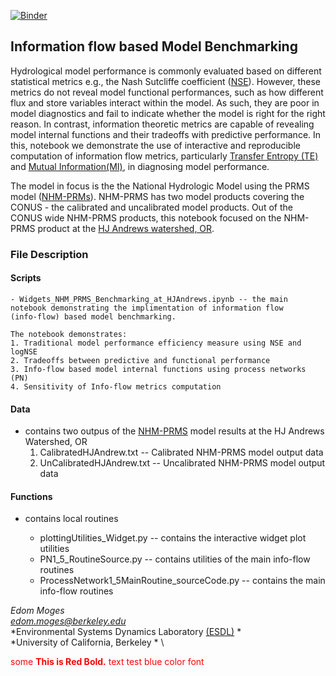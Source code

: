 [![Binder](https://mybinder.org/badge_logo.svg)](https://mybinder.org/v2/gh/EMscience/NHM_PRMS_Bechmarking/HEAD)

## Information flow based Model Benchmarking

Hydrological model performance is commonly evaluated based on different statistical metrics e.g., 
the Nash Sutcliffe coefficient ([NSE](https://en.wikipedia.org/wiki/Nash%E2%80%93Sutcliffe_model_efficiency_coefficient)). 
However, these metrics do not reveal model functional performances, such as how different flux and store variables interact 
within the model. As such, they are poor in model diagnostics and fail to indicate whether the model is right for the right 
reason. In contrast, information theoretic metrics are capable of revealing model internal functions and their tradeoffs with
predictive performance. In this, notebook we demonstrate the use of interactive and reproducible computation of information 
flow metrics, particularly [Transfer Entropy (TE)](https://en.wikipedia.org/wiki/Transfer_entropy) and 
[Mutual Information(MI)](https://en.wikipedia.org/wiki/Mutual_information), in diagnosing model performance.

The model in focus is the the National Hydrologic Model using the PRMS model ([NHM-PRMs]()). 
NHM-PRMS has two model products covering the CONUS - the calibrated and uncalibrated model products. 
Out of the CONUS wide NHM-PRMS products, this notebook focused on the NHM-PRMS product at the 
[HJ Andrews watershed, OR](https://andrewsforest.oregonstate.edu/). 

### File Description

#### Scripts
	- Widgets_NHM_PRMS_Benchmarking_at_HJAndrews.ipynb -- the main notebook demonstrating the implimentation of information flow 
	(info-flow) based model benchmarking.

	The notebook demonstrates:
	1. Traditional model performance efficiency measure using NSE and logNSE
	2. Tradeoffs between predictive and functional performance
	3. Info-flow based model internal functions using process networks (PN)
	4. Sensitivity of Info-flow metrics computation

#### Data
- contains two outpus of the [NHM-PRMS](https://pubs.er.usgs.gov/publication/tm6B9) model results at the HJ Andrews Watershed, OR
	1. CalibratedHJAndrew.txt -- Calibrated NHM-PRMS model output data
	2. UnCalibratedHJAndrew.txt -- Uncalibrated NHM-PRMS model output data



#### Functions 

- contains local routines 

	- plottingUtilities_Widget.py -- contains the interactive widget plot utilities
	- PN1_5_RoutineSource.py -- contains utilities of the main info-flow routines
	- ProcessNetwork1_5MainRoutine_sourceCode.py -- contains the main info-flow routines
> 
*Edom Moges* \
*edom.moges@berkeley.edu* \
*Environmental Systems Dynamics Laboratory [(ESDL)](https://www.esdlberkeley.com/) *\
*University of California, Berkeley * \

<span style="color:red">some **This is Red Bold.** text</span>
<font color='red'>test blue color font</font>